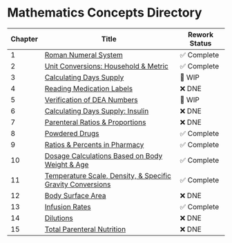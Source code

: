 # Mathematics Concepts Directory

| Chapter | Title | Rework Status |
|---------|-------|---------------|
| 1 | [Roman Numeral System](./roman_numerals.md) | ✅ Complete |
| 2 | [Unit Conversions: Household & Metric](./unit_conversions.md) | ✅ Complete |
| 3 | [Calculating Days Supply](./days_supply.md) | 🚧 WIP |
| 4 | [Reading Medication Labels](./medication_labels.md) | ❌ DNE |
| 5 | [Verification of DEA Numbers](./dea_numbers.md) | 🚧 WIP |
| 6 | [Calculating Days Supply: Insulin](./insulin_math.md) | ❌ DNE |
| 7 | [Parenteral Ratios & Proportions](./parenteral_ratios.md) | ❌ DNE |
| 8 | [Powdered Drugs](./powder_volume.md) | ✅ Complete |
| 9 | [Ratios & Percents in Pharmacy](./percents_ratios.md) | ✅ Complete |
| 10 | [Dosage Calculations Based on Body Weight & Age](./body_weight_calculations.md) | ✅ Complete |
| 11 | [Temperature Scale, Density, & Specific Gravity Conversions](./temperature_scale_conversions.md) | ✅ Complete |
| 12 | [Body Surface Area](./bsa.md) | ❌ DNE  |
| 13 | [Infusion Rates](./flow_drip_rate.md) | ✅ Complete |
| 14 | [Dilutions](./dilutions.md) | ❌ DNE  |
| 15 | [Total Parenteral Nutrition](./tpn.md) | ❌ DNE  |
